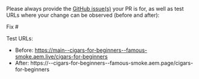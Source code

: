 Please always provide the [GitHub issue(s)](../issues) your PR is for, as well as test URLs where your change can be observed (before and after):

Fix #<gh-issue-id>

Test URLs:
- Before: https://main--cigars-for-beginners--famous-smoke.aem.live/cigars-for-beginners
- After: https://<branch>--cigars-for-beginners--famous-smoke.aem.page/cigars-for-beginners
